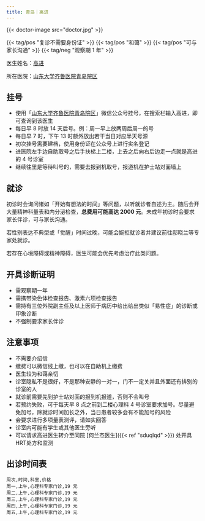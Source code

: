```yaml
---
title: 青岛｜高进
---
```


{{< doctor-image src="doctor.jpg" >}}

{{< tag/pos "复诊不需要身份证" >}} {{< tag/pos "和蔼" >}} {{< tag/pos "可与家长沟通" >}} {{<
tag/neg "观察期 1 年" >}}

医生姓名：[高进](https://www.haodf.com/doctor/1036033850.html)

所在医院：[山东大学齐鲁医院青岛院区](https://amap.com/place/B021410YL3)

## 挂号

- 使用「[山东大学齐鲁医院青岛院区](weixin://qlyyqd)」微信公众号挂号，在搜索栏输入高进，即可查询到该医生
- 每日早 8 时放 14 天后号。例：周一早上放两周后周一的号
- 每日早 7 时，下午 13 时额外放出若干当日对应半天号源
- 初次挂号需要建档，使用身份证在公众号上进行实名登记
- 进医院左手边自助取号之后手扶梯上二楼，上去之后向右后边走一点就是高进的 4 号诊室
- 继续往里是等待叫号的，需要去报到机取号，报道机在护士站对面墙上

## 就诊

初诊时会询问诸如「开始有想法的时间」等问题，以听就诊者自述为主。随后会开大量精神科量表和内分泌检查，**总费用可能高达 2000
元**。未成年初诊时会要求家长伴诊，可与家长沟通。

若性别表达不典型或「觉醒」时间过晚，可能会婉拒就诊者并建议前往邸晓兰等专家处就诊。

若存在心境障碍或精神障碍，医生可能会优先考虑治疗此类问题。

## 开具诊断证明

- 需观察期一年
- 需携带染色体检查报告、激素六项检查报告
- 需持有三位外院副主任及以上医师于病历中给出给出类似「易性症」的诊断或印象诊断
- 不强制要求家长伴诊

## 注意事项

- 不需要介绍信
- 缴费可以微信线上缴，也可以在自助机上缴费
- 医生较为和蔼亲切
- 诊室隐私不是很好，不是那种安静的一对一，门不一定关并且外面还有排别的诊室的人
- 就诊前需要先到护士站对面的报到机报道，否则不会叫号
- 若预约失败，可于每天早 8 点之前到二楼心理科 4 号诊室要求加号。尽量避免加号，除就诊时间加长之外，当日患者较多会有不能加号的风险
- 会要求进行多项量表测评，请如实回答
- 诊室内可能有学生或其他医生旁听
- 可以请求高进医生转介至同院 [何兰杰医生]({{< ref "sduqlqd" >}}) 处开具HRT处方和监测

## 出诊时间表

```csv
周次,时间,科室,价格
周一,上午,心理科专家门诊,19 元
周二,上午,心理科专家门诊,19 元
周三,上午,心理科专家门诊,19 元
周四,上午,心理科专家门诊,19 元
周五,上午,心理科专家门诊,19 元
```

<!-- 应医生要求，暂不提供诊断证明 -->
